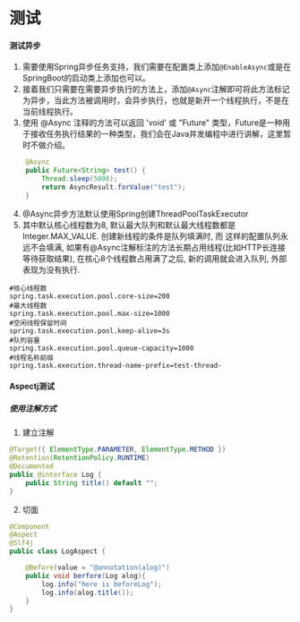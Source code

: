 # 测试

#### 测试异步
1. 需要使用Spring异步任务支持，我们需要在配置类上添加`@EnableAsync`或是在SpringBoot的启动类上添加也可以。
2. 接着我们只需要在需要异步执行的方法上，添加`@Async`注解即可将此方法标记为异步，当此方法被调用时，会异步执行，也就是新开一个线程执行，不是在当前线程执行。
3. 使用 @Async 注释的方法可以返回 'void' 或 "Future" 类型，Future是一种用于接收任务执行结果的一种类型，我们会在Java并发编程中进行讲解，这里暂时不做介绍。
```java
    @Async
    public Future<String> test() {
        Thread.sleep(5000);
        return AsyncResult.forValue("test");
    }
```
4.  @Async异步方法默认使用Spring创建ThreadPoolTaskExecutor
5. 其中默认核心线程数为8, 默认最大队列和默认最大线程数都是Integer.MAX_VALUE. 创建新线程的条件是队列填满时, 而
这样的配置队列永远不会填满, 如果有@Async注解标注的方法长期占用线程(比如HTTP长连接等待获取结果),
在核心8个线程数占用满了之后, 新的调用就会进入队列, 外部表现为没有执行.

```properties
#核心线程数
spring.task.execution.pool.core-size=200
#最大线程数
spring.task.execution.pool.max-size=1000
#空闲线程保留时间
spring.task.execution.pool.keep-alive=3s
#队列容量
spring.task.execution.pool.queue-capacity=1000
#线程名称前缀
spring.task.execution.thread-name-prefix=test-thread-
```

#### Aspectj测试

##### 使用注解方式
1. 建立注解
```java
@Target({ ElementType.PARAMETER, ElementType.METHOD })
@Retention(RetentionPolicy.RUNTIME)
@Documented
public @interface Log {
    public String title() default "";
}

```
2. 切面
```java
@Component
@Aspect
@Slf4j
public class LogAspect {

    @Before(value = "@annotation(alog)")
    public void berfore(Log alog){
        log.info("here is beforeLog");
        log.info(alog.title());
    }
}
```